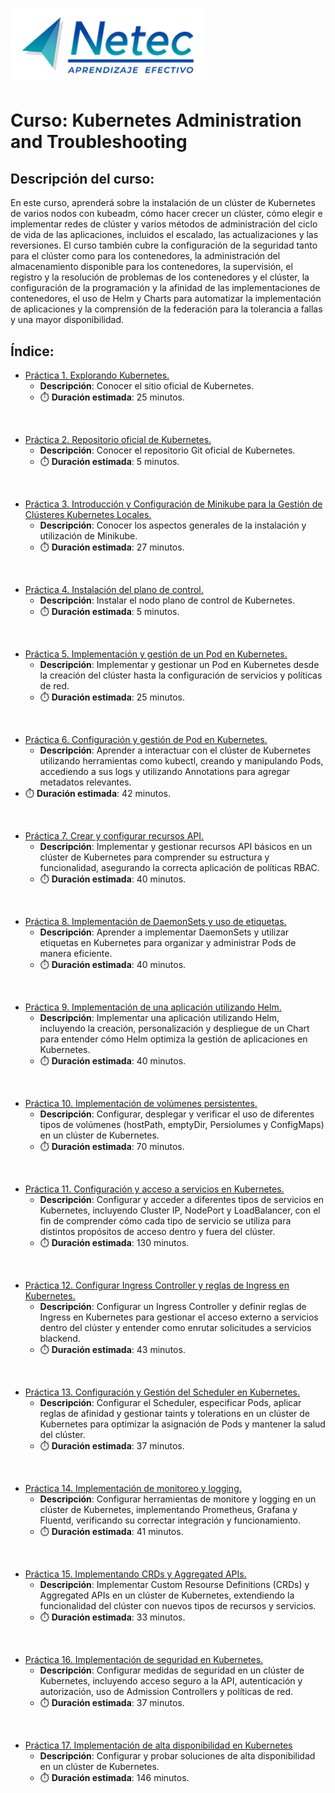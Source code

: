 # ![Logo](images/neteclogo.png) 

# Curso: Kubernetes Administration and Troubleshooting

## Descripción del curso: 

En este curso, aprenderá sobre la instalación de un clúster de Kubernetes de varios nodos con kubeadm, cómo hacer crecer un clúster, cómo elegir e implementar redes de clúster y varios métodos de administración del ciclo de vida de las aplicaciones, incluidos el escalado, las actualizaciones y las reversiones. El curso también cubre la configuración de la seguridad tanto para el clúster como para los contenedores, la administración del almacenamiento disponible para los contenedores, la supervisión, el registro y la resolución de problemas de los contenedores y el clúster, la configuración de la programación y la afinidad de las implementaciones de contenedores, el uso de Helm y Charts para automatizar la implementación de aplicaciones y la comprensión de la federación para la tolerancia a fallas y una mayor disponibilidad.


## Índice:

- [Práctica 1. Explorando Kubernetes.](./Capítulo01_Práctica1/README.md)
  - **Descripción**: Conocer el sitio oficial de Kubernetes.
  - ⏱️ **Duración estimada**: 25 minutos.
<br/>

- [Práctica 2. Repositorio oficial de Kubernetes.](./Capítulo1/README_1.2.md)
  - **Descripción**: Conocer el repositorio Git oficial de Kubernetes.
  - ⏱️ **Duración estimada**: 5 minutos.
<br/>

- [Práctica 3. Introducción y Configuración de Minikube para la Gestión de Clústeres Kubernetes Locales.](./Capítulo02_Práctica3/README.md)
  - **Descripción**: Conocer los aspectos generales de la instalación y utilización de Minikube.
  - ⏱️ **Duración estimada**: 27 minutos.
<br/>
 
- [Práctica 4. Instalación del plano de control.](./Capítulo02_Práctica4/README.md)
  - **Descripción**:  Instalar el nodo plano de control de Kubernetes.
  - ⏱️ **Duración estimada**: 5 minutos.
<br/>
  
- [Práctica 5. Implementación y gestión de un Pod en Kubernetes.](./Capítulo03/README.md)
  - **Descripción**:  Implementar y gestionar un Pod en Kubernetes desde la creación del clúster hasta la configuración de servicios y políticas de red.
  - ⏱️ **Duración estimada**: 25 minutos.
<br/>
 
- [Práctica 6. Configuración y gestión de Pod en Kubernetes.](./Capítulo04/README.md)
  - **Descripción**:  Aprender a interactuar con el clúster de Kubernetes utilizando herramientas como kubectl, creando y manipulando Pods, accediendo a sus logs y utilizando Annotations para agregar metadatos relevantes. 
 - ⏱️ **Duración estimada**: 42 minutos.
<br/>
 
- [Práctica 7. Crear y configurar recursos API.](./Capítulo05/README.md)
  - **Descripción**:  Implementar y gestionar recursos API básicos en un clúster de Kubernetes para comprender su estructura y funcionalidad, asegurando la correcta aplicación de políticas RBAC.
  - ⏱️ **Duración estimada**: 40 minutos.
<br/>
  
- [Práctica 8. Implementación de DaemonSets y uso de etiquetas.](./Capítulo06/README.md)
  - **Descripción**:  Aprender a implementar DaemonSets y utilizar etiquetas en Kubernetes para organizar y administrar Pods de manera eficiente.
  - ⏱️ **Duración estimada**: 40 minutos.
<br/>
 
- [Práctica 9. Implementación de una aplicación utilizando Helm.](./Capítulo07/README.md)
  - **Descripción**:  Implementar una aplicación utilizando Helm, incluyendo la creación, personalización y despliegue de un Chart para entender cómo Helm optimiza la gestión de aplicaciones en Kubernetes.
  - ⏱️ **Duración estimada**: 40 minutos.
<br/>
  
- [Práctica 10. Implementación de volúmenes persistentes.](./Capítulo08/README.md)
  - **Descripción**:  Configurar, desplegar y verificar el uso de diferentes tipos de volúmenes (hostPath, emptyDir, Persiolumes y ConfigMaps) en un clúster de Kubernetes.
  - ⏱️ **Duración estimada**: 70 minutos.
<br/>
  
- [Práctica 11. Configuración y acceso a servicios en Kubernetes.](./Capítulo09/README.md)
   - **Descripción**:  Configurar y acceder a diferentes tipos de servicios en Kubernetes, incluyendo Cluster IP, NodePort y LoadBalancer, con el fin de comprender cómo cada tipo de servicio se utiliza para distintos propósitos de acceso dentro y fuera del clúster.
   - ⏱️ **Duración estimada**: 130 minutos.
<br/>
  
- [Práctica 12. Configurar Ingress Controller y reglas de Ingress en Kubernetes.](./Capítulo10/README.md)
   - **Descripción**:  Configurar un Ingress Controller y definir reglas de Ingress en Kubernetes para gestionar el acceso externo a servicios dentro del clúster y entender como enrutar solicitudes a servicios blackend.
   - ⏱️ **Duración estimada**:  43 minutos.
<br/>
  
- [Práctica 13. Configuración y Gestión del Scheduler en Kubernetes.](./Capítulo11/README.md)
   - **Descripción**:  Configurar el Scheduler, especificar Pods, aplicar reglas de afinidad y gestionar taints y tolerations en un clúster de Kubernetes para optimizar la asignación de Pods y mantener la salud del clúster.
   - ⏱️ **Duración estimada**: 37 minutos.
<br/>

- [Práctica 14. Implementación de monitoreo y logging.](./Capítulo12/README.md)
   - **Descripción**:  Configurar herramientas de monitore y logging en un clúster de Kubernetes, implementando Prometheus, Grafana y Fluentd, verificando su correctar integración y funcionamiento.
   - ⏱️ **Duración estimada**: 41 minutos.
<br/>
  
- [Práctica 15. Implementando CRDs y Aggregated APIs.](./Capítulo13/README.md)
   - **Descripción**:  Implementar Custom Resourse Definitions (CRDs) y Aggregated APIs en un clúster de Kubernetes, extendiendo la funcionalidad del clúster con nuevos tipos de recursos y servicios.
   - ⏱️ **Duración estimada**: 33 minutos.
<br/>
  
- [Práctica 16. Implementación de seguridad en Kubernetes.](./Capítulo14/README.md)
   - **Descripción**:  Configurar medidas de seguridad en un clúster de Kubernetes, incluyendo acceso seguro a la API, autenticación y autorización, uso de Admission Controllers y políticas de red.
   - ⏱️ **Duración estimada**:  37 minutos.
<br/>
  
- [Práctica 17. Implementación de alta disponibilidad en Kubernetes](./Capítulo15/README.md)
   - **Descripción**:  Configurar y probar soluciones de alta disponibilidad en un clúster de Kubernetes.
   - ⏱️ **Duración estimada**:  146 minutos.
